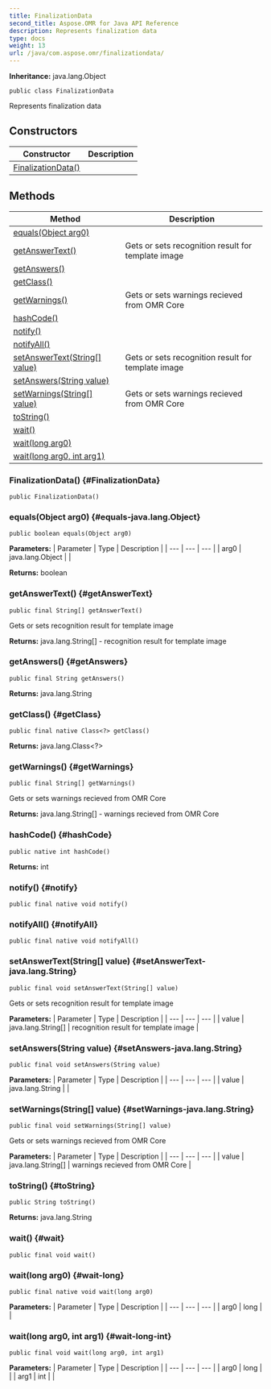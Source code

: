 ```yaml
---
title: FinalizationData
second_title: Aspose.OMR for Java API Reference
description: Represents finalization data
type: docs
weight: 13
url: /java/com.aspose.omr/finalizationdata/
---
```


**Inheritance:**
java.lang.Object
```
public class FinalizationData
```

Represents finalization data
## Constructors

| Constructor | Description |
| --- | --- |
| [FinalizationData()](#FinalizationData) |  |
## Methods

| Method | Description |
| --- | --- |
| [equals(Object arg0)](#equals-java.lang.Object) |  |
| [getAnswerText()](#getAnswerText) | Gets or sets recognition result for template image |
| [getAnswers()](#getAnswers) |  |
| [getClass()](#getClass) |  |
| [getWarnings()](#getWarnings) | Gets or sets warnings recieved from OMR Core |
| [hashCode()](#hashCode) |  |
| [notify()](#notify) |  |
| [notifyAll()](#notifyAll) |  |
| [setAnswerText(String[] value)](#setAnswerText-java.lang.String) | Gets or sets recognition result for template image |
| [setAnswers(String value)](#setAnswers-java.lang.String) |  |
| [setWarnings(String[] value)](#setWarnings-java.lang.String) | Gets or sets warnings recieved from OMR Core |
| [toString()](#toString) |  |
| [wait()](#wait) |  |
| [wait(long arg0)](#wait-long) |  |
| [wait(long arg0, int arg1)](#wait-long-int) |  |
### FinalizationData() {#FinalizationData}
```
public FinalizationData()
```


### equals(Object arg0) {#equals-java.lang.Object}
```
public boolean equals(Object arg0)
```




**Parameters:**
| Parameter | Type | Description |
| --- | --- | --- |
| arg0 | java.lang.Object |  |

**Returns:**
boolean
### getAnswerText() {#getAnswerText}
```
public final String[] getAnswerText()
```


Gets or sets recognition result for template image

**Returns:**
java.lang.String[] - recognition result for template image
### getAnswers() {#getAnswers}
```
public final String getAnswers()
```




**Returns:**
java.lang.String
### getClass() {#getClass}
```
public final native Class<?> getClass()
```




**Returns:**
java.lang.Class<?>
### getWarnings() {#getWarnings}
```
public final String[] getWarnings()
```


Gets or sets warnings recieved from OMR Core

**Returns:**
java.lang.String[] - warnings recieved from OMR Core
### hashCode() {#hashCode}
```
public native int hashCode()
```




**Returns:**
int
### notify() {#notify}
```
public final native void notify()
```




### notifyAll() {#notifyAll}
```
public final native void notifyAll()
```




### setAnswerText(String[] value) {#setAnswerText-java.lang.String}
```
public final void setAnswerText(String[] value)
```


Gets or sets recognition result for template image

**Parameters:**
| Parameter | Type | Description |
| --- | --- | --- |
| value | java.lang.String[] | recognition result for template image |

### setAnswers(String value) {#setAnswers-java.lang.String}
```
public final void setAnswers(String value)
```




**Parameters:**
| Parameter | Type | Description |
| --- | --- | --- |
| value | java.lang.String |  |

### setWarnings(String[] value) {#setWarnings-java.lang.String}
```
public final void setWarnings(String[] value)
```


Gets or sets warnings recieved from OMR Core

**Parameters:**
| Parameter | Type | Description |
| --- | --- | --- |
| value | java.lang.String[] | warnings recieved from OMR Core |

### toString() {#toString}
```
public String toString()
```




**Returns:**
java.lang.String
### wait() {#wait}
```
public final void wait()
```




### wait(long arg0) {#wait-long}
```
public final native void wait(long arg0)
```




**Parameters:**
| Parameter | Type | Description |
| --- | --- | --- |
| arg0 | long |  |

### wait(long arg0, int arg1) {#wait-long-int}
```
public final void wait(long arg0, int arg1)
```




**Parameters:**
| Parameter | Type | Description |
| --- | --- | --- |
| arg0 | long |  |
| arg1 | int |  |

